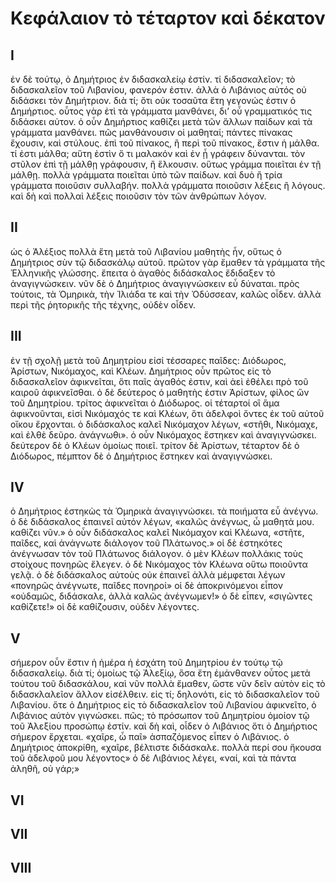 # Κεφάλαιον τὸ τέταρτον καὶ δέκατον

## I

ἐν δὲ τούτῳ, ὁ Δημήτριος ἐν διδασκαλείῳ ἐστίν. τί διδασκαλεῖον; τὸ διδασκαλεῖον τοῦ Λιβανίου, φανερόν ἐστιν. ἀλλὰ ὁ Λιβάνιος αὐτός οὐ διδάσκει τὸν Δημήτριον. διὰ τί; ὅτι οὐκ τοσαῦτα ἔτη γεγονώς ἐστιν ὁ Δημήρτιος. οὗτος γὰρ ἐτὶ τὰ γράμματα μανθάνει, δι’ οὗ γραμματικός τις διδάσκει αὐτον.
ὁ οὖν Δημήρτιος καθίζει μετὰ τῶν ἄλλων παίδων καὶ τὰ γράμματα μανθάνει. πῶς μανθάνουσιν οἱ μαθηταί; πάντες πίνακας ἔχουσιν, καὶ στύλους. ἐπὶ τοῦ πίνακος, ἢ περὶ τοῦ πίνακος, ἔστιν ἡ μάλθα. τί ἐστι μάλθα; αὕτη ἐστὶν ὅ τι μαλακόν καὶ ἐν ᾗ γράφειν δύνανται. τὸν στῦλον ἐπὶ τῇ μάλθῃ γράφουσιν, ἢ ἕλκουσιν. οὕτως γράμμα ποιεῖται ἐν τῇ μάλθῃ. πολλὰ γράμματα ποιεῖται ὑπὸ τῶν παίδων. καὶ δυὸ ἢ τρία γράμματα ποιοῦσιν συλλαβήν. πολλὰ γράμματα ποιοῦσιν λέξεις ἢ λόγους. καὶ δὴ καὶ πολλαὶ λέξεις ποιοῦσιν τὸν τῶν ἀνθρώπων λόγον.


## II
ὡς ὁ Ἀλέξιος πολλὰ ἔτη μετὰ τοῦ Λιβανίου μαθητὴς ἦν, οὕτως ὁ Δημήτριος σὺν τῷ διδασκάλῳ αὐτοῦ. πρῶτον γὰρ ἔμαθεν τὰ γράμματα τῆς Ἑλληνικῆς γλώσσης. ἔπειτα ὁ ἀγαθὸς διδάσκαλος ἔδιδαξεν τὸ ἀναγιγνώσκειν. νῦν δὲ ὁ Δημήτριος ἀναγιγνώσκειν εὖ δύναται. πρὸς τούτοις, τὰ Ὁμηρικὰ, τὴν Ἰλιάδα τε καὶ τὴν Ὀδύσσεαν, καλῶς οἶδεν. ἀλλὰ περὶ τῆς ῥητορικῆς τῆς τέχνης, οὐδὲν οἶδεν.

## III

ἐν τῇ σχολῇ μετὰ τοῦ Δημητρίου εἰσί τέσσαρες παῖδες: Διόδωρος, Ἀρίστων, Νικόμαχος, καὶ Κλέων.
Δημήτριος οὖν πρῶτος εἰς τὸ διδασκαλεῖον ἀφικνεῖται, ὅτι παῖς ἀγαθός ἐστιν, καὶ ἀεὶ ἐθέλει πρὸ τοῦ καιροῦ ἀφικνεῖσθαι. ὁ δὲ δεύτερος ὁ μαθητὴς ἐστιν Ἀρίστων, φίλος ὤν τοῦ Δημητρίου. τρίτος ἀφικνεῖται ὁ Διόδωρος. οἱ τέταρτοί οἳ ἅμα ἀφικνοῦνται, εἰσὶ Νικόμαχός τε καὶ Κλέων, ὅτι ἀδελφοὶ ὄντες ἐκ τοῦ αὐτοῦ οἴκου ἔρχονται.
ὁ διδάσκαλος καλεῖ Νικόμαχον λέγων, «στῆθι, Νικόμαχε, καὶ ἐλθὲ δεῦρο. ἀνάγνωθι». ὁ οὖν Νικόμαχος ἕστηκεν καὶ ἀναγιγνώσκει. δεύτερον δὲ ὁ Κλέων ὁμοίως ποιεῖ. τρίτον δὲ Ἀρίστων, τέταρτον δὲ ὁ Διόδωρος, πέμπτον δὲ ὁ Δημήτριος ἕστηκεν καὶ ἀναγιγνώσκει.

## IV
ὁ Δημήτριος ἑστηκὼς τὰ Ὁμηρικὰ ἀναγιγνώσκει. τὰ ποιήματα εὖ ἀνέγνω. ὁ δὲ διδάσκαλος ἐπαινεῖ αὐτόν λέγων, «καλῶς ἀνέγνως, ὦ μαθητά μου. καθίζει νῦν.»
ὁ οὖν διδάσκαλος καλεῖ Νικόμαχον καὶ Κλέωνα, «στῆτε, παῖδες, καὶ ἀνάγνωτε διάλογον τοῦ Πλάτωνος.» οἱ δὲ ἑστηκότες ἀνέγνωσαν τὸν τοῦ Πλάτωνος διάλογον. ὁ μὲν Κλέων πολλάκις τοὺς στοίχους πονηρῶς ἔλεγεν. ὁ δὲ Νικόμαχος τὸν Κλέωνα οὕτω ποιοῦντα γελᾷ. ὁ δὲ διδάσκαλος αὐτοὺς οὐκ ἐπαινεῖ ἀλλὰ μέμφεται λέγων «πονηρῶς ἀνέγνωτε, παῖδες πονηροί»
οἱ δὲ ἀποκρινόμενοι εἶπον «οὐδαμῶς, διδάσκαλε, ἀλλὰ καλῶς ἀνέγνωμεν!» ὁ δὲ εἶπεν, «σιγῶντες καθίζετε!» οἱ δὲ καθίζουσιν, οὐδὲν λέγοντες.

## V
σήμερον οὖν ἔστιν ἡ ἡμέρα ἡ ἐσχάτη τοῦ Δημητρίου ἐν τούτῳ τῷ διδασκαλείῳ. διὰ τί; ὁμοίως τῷ Ἀλεξίῳ, ὅσα ἔτη ἐμάνθανεν οὗτος μετὰ τούτου τοῦ διδασκάλου, καὶ νῦν πολλὰ ἔμαθεν, ὥστε νῦν δεῖν αὐτὸν εἰς τὸ διδασκλαλεῖον ἄλλον εἰσέλθειν. εἰς τί; δηλονότι, εἰς τὸ διδασκαλεῖον τοῦ Λιβανίου.
ὅτε ὁ Δημήτριος εἰς τὸ διδασκαλεῖον τοῦ Λιβανίου ἀφικνεῖτο, ὁ Λιβάνιος αὐτὸν γιγνώσκει. πῶς; τὸ πρόσωπον τοῦ Δημητρίου ὁμοίον τῷ τοῦ Ἀλεξίου προσώπῳ ἐστίν. καὶ δὴ καὶ, οἶδεν ὁ Λιβάνιος ὅτι ὁ Δημήρτιος σήμερον ἔρχεται. «χαῖρε, ὦ παῖ» ἀσπαζόμενος εἶπεν ὁ Λιβάνιος. ὁ Δημήτριος ἀποκρίθη, «χαῖρε, βέλτιστε διδάσκαλε. πολλὰ περί σου ἤκουσα τοῦ ἀδελφοῦ μου λέγοντος» ὁ δὲ Λιβάνιος λέγει, «ναί, καὶ τὰ πάντα ἀληθῆ, οὐ γάρ;»

## VI
## VII
## VIII
